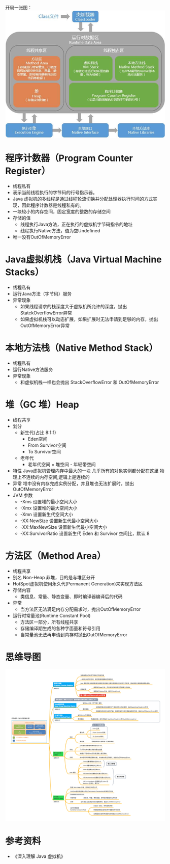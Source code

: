 开局一张图：
![](https://raw.githubusercontent.com/lujiahao0708/PicRepo/master/blogPic/Java/JVM/Java%20%E8%99%9A%E6%8B%9F%E6%9C%BA%E5%86%85%E5%AD%98%E7%BB%93%E6%9E%84/JVM%20%E5%86%85%E5%AD%98%E7%BB%93%E6%9E%84.jpg)

# 程序计数器（Program Counter Register）
- 线程私有
- 表示当前线程执行的字节码的行号指示器。
- Java 虚拟机的多线程是通过线程轮流切换并分配处理器执行时间的方式实现，因此程序计数器是线程私有的。
- 一块较小的内存空间，固定宽度的整数的存储空间
- 存储的值
    - 线程执行Java方法，正在执行的虚拟机字节码指令的地址
    - 线程执行Native方法，值为空Undefined
- 唯一没有OutOfMemoryError

# Java虚拟机栈（Java Virtual Machine Stacks）
- 线程私有
- 运行Java方法（字节码）服务
- 异常现象
    - 如果线程请求的栈深度大于虚拟机所允许的深度，抛出StatckOverflowError异常
    - 如果虚拟机栈可以动态扩展，如果扩展时无法申请到足够的内存，抛出OutOfMemoryError异常

# 本地方法栈（Native Method Stack）
- 线程私有
- 运行Native方法服务
- 异常现象
    - 和虚拟机栈一样也会抛出 StackOverflowError 和 OutOfMemoryError

# 堆（GC 堆）Heap
- 线程共享
- 划分
    - 新生代(占比 8:1:1)
        - Eden空间
        - From Survivor空间
        - To Survivor空间
    - 老年代
        - 老年代空间 = 堆空间 - 年轻带空间
- 特性
	Java虚拟机管理内存中最大的一块
	几乎所有的对象实例都分配在这里
	物理上不连续的内存空间,逻辑上是连续的
- 异常
	堆中没有内存完成实例分配，并且堆也无法扩展时，抛出OutOfMemoryError
- JVM 参数
	- -Xms 设置堆的最小空间大小
	- -Xmx 设置堆的最大空间大小
	- -Xmn 设置新生代空间大小
	- -XX:NewSize 设置新生代最小空间大小
	- -XX:MaxNewSize 设置新生代最小空间大小
	- -XX:SurvivorRatio 设置新生代 Eden 和 Survivor 空间比，默认 8

# 方法区（Method Area）
- 线程共享
- 别名 Non-Heap 非堆，目的是与堆区分开
- HotSpot虚拟机使用永久代(Permanent Generation)来实现方法区
- 存储内容
    - 类信息、常量、静态变量、即时编译器编译后的代码
- 异常
    - 当方法区无法满足内存分配需求时，抛出OutOfMemoryError
- 运行时常量池(Runtime Constant Pool)
    - 方法区一部分，所有线程共享
    - 存储编译期生成的各种字面量和符号引用
    - 当常量池无法再申请到内存时抛出OutOfMemoryError

# 思维导图
![](https://raw.githubusercontent.com/lujiahao0708/PicRepo/master/blogPic/Java/JVM/Java%20%E8%99%9A%E6%8B%9F%E6%9C%BA%E5%86%85%E5%AD%98%E7%BB%93%E6%9E%84/%E5%86%85%E5%AD%98%E7%BB%93%E6%9E%84%EF%BC%88%E8%BF%90%E8%A1%8C%E6%97%B6%E6%95%B0%E6%8D%AE%E5%8C%BA%E5%9F%9F%EF%BC%89.png)

# 参考资料
- 《深入理解 Java 虚拟机》